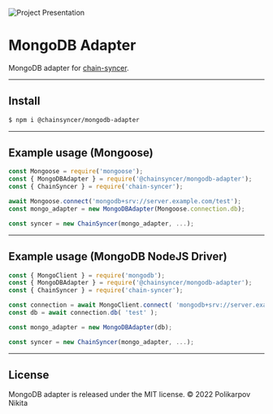 ![Project Presentation](https://github.com/hereWasKitus/mongodb-adapter/blob/main/public/logo1.jpg "MongoDB adapter")

# MongoDB Adapter

MongoDB adapter for [chain-syncer](https://www.npmjs.com/package/chain-syncer).

---

## Install

```bash
$ npm i @chainsyncer/mongodb-adapter
```

---

## Example usage (Mongoose)

```js
const Mongoose = require('mongoose');
const { MongoDBAdapter } = require('@chainsyncer/mongodb-adapter');
const { ChainSyncer } = require('chain-syncer');

await Mongoose.connect('mongodb+srv://server.example.com/test');
const mongo_adapter = new MongoDBAdapter(Mongoose.connection.db);

const syncer = new ChainSyncer(mongo_adapter, ...);
```

---

## Example usage (MongoDB NodeJS Driver)

```js
const { MongoClient } = require('mongodb');
const { MongoDBAdapter } = require('@chainsyncer/mongodb-adapter');
const { ChainSyncer } = require('chain-syncer');

const connection = await MongoClient.connect( 'mongodb+srv://server.example.com/test' );
const db = await connection.db( 'test' );

const mongo_adapter = new MongoDBAdapter(db);

const syncer = new ChainSyncer(mongo_adapter, ...);
```

---

## License
MongoDB adapter is released under the MIT license. © 2022 Polikarpov Nikita
